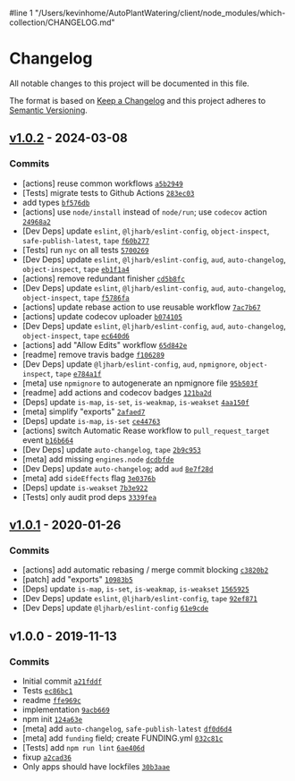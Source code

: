 #line 1 "/Users/kevinhome/AutoPlantWatering/client/node_modules/which-collection/CHANGELOG.md"
# Changelog

All notable changes to this project will be documented in this file.

The format is based on [Keep a Changelog](https://keepachangelog.com/en/1.0.0/)
and this project adheres to [Semantic Versioning](https://semver.org/spec/v2.0.0.html).

## [v1.0.2](https://github.com/inspect-js/which-collection/compare/v1.0.1...v1.0.2) - 2024-03-08

### Commits

- [actions] reuse common workflows [`a5b2949`](https://github.com/inspect-js/which-collection/commit/a5b294901933131cf753c260c0dccf15c1aeeadc)
- [Tests] migrate tests to Github Actions [`283ec03`](https://github.com/inspect-js/which-collection/commit/283ec03d70ad8fdc94b3d77c1b11de011617a04d)
- add types [`bf576db`](https://github.com/inspect-js/which-collection/commit/bf576db80dbc9bca1332622f0b6c4772706dca45)
- [actions] use `node/install` instead of `node/run`; use `codecov` action [`24968a2`](https://github.com/inspect-js/which-collection/commit/24968a2aa55109520e2ec0532343224e11a6e311)
- [Dev Deps] update `eslint`, `@ljharb/eslint-config`, `object-inspect`, `safe-publish-latest`, `tape` [`f60b277`](https://github.com/inspect-js/which-collection/commit/f60b27727206261a0359adb5588cba645eb56cf8)
- [Tests] run `nyc` on all tests [`5700269`](https://github.com/inspect-js/which-collection/commit/57002694f9b5f40078bd2777ecc934ece544a556)
- [Dev Deps] update `eslint`, `@ljharb/eslint-config`, `aud`, `auto-changelog`, `object-inspect`, `tape` [`eb1f1a4`](https://github.com/inspect-js/which-collection/commit/eb1f1a468f53bcbed6ddf7459f0811a0f5ea37a7)
- [actions] remove redundant finisher [`cd5b8fc`](https://github.com/inspect-js/which-collection/commit/cd5b8fcddb9d8ea9ea5132b88c50357e2409a277)
- [Dev Deps] update `eslint`, `@ljharb/eslint-config`, `aud`, `auto-changelog`, `object-inspect`, `tape` [`f5786fa`](https://github.com/inspect-js/which-collection/commit/f5786fa3189c884debfa4f160a1733a738acccec)
- [actions] update rebase action to use reusable workflow [`7ac7b67`](https://github.com/inspect-js/which-collection/commit/7ac7b6777797230ca105f9c1560e7b5fc3ba901f)
- [actions] update codecov uploader [`b074105`](https://github.com/inspect-js/which-collection/commit/b074105e5001df42a8889cd8cadaabd2a2fc276c)
- [Dev Deps] update `eslint`, `@ljharb/eslint-config`, `aud`, `auto-changelog`, `object-inspect`, `tape` [`ec640d6`](https://github.com/inspect-js/which-collection/commit/ec640d667a48428aec41e19769ae9490da8301e1)
- [actions] add "Allow Edits" workflow [`65d842e`](https://github.com/inspect-js/which-collection/commit/65d842ee9c09ed60370cf14a721b94f9a5de43cd)
- [readme] remove travis badge [`f106289`](https://github.com/inspect-js/which-collection/commit/f10628946ad70286f503497850f6dd2350311577)
- [Dev Deps] update `@ljharb/eslint-config`, `aud`, `npmignore`, `object-inspect`, `tape` [`e784a1f`](https://github.com/inspect-js/which-collection/commit/e784a1fe96f8bc3eb21350ec7a35c3cf24c66a35)
- [meta] use `npmignore` to autogenerate an npmignore file [`95b503f`](https://github.com/inspect-js/which-collection/commit/95b503fd95f30deca71415da97937a3620e24912)
- [readme] add actions and codecov badges [`121ba2d`](https://github.com/inspect-js/which-collection/commit/121ba2d320ecefd51e4af06cacae2f71dd51b59d)
- [Deps] update `is-map`, `is-set`, `is-weakmap`, `is-weakset` [`4aa150f`](https://github.com/inspect-js/which-collection/commit/4aa150fdad7b8c0728972d6b074cb43464681e97)
- [meta] simplify "exports" [`2afaed7`](https://github.com/inspect-js/which-collection/commit/2afaed7f8918aa87a380c333944db274670838ae)
- [Deps] update `is-map`, `is-set` [`ce44763`](https://github.com/inspect-js/which-collection/commit/ce447638a94303f0571b4c3d12389c20a61d7817)
- [actions] switch Automatic Rease workflow to `pull_request_target` event [`b16b664`](https://github.com/inspect-js/which-collection/commit/b16b6641301c3c9ef7df8000be13a69b8087474f)
- [Dev Deps] update `auto-changelog`, `tape` [`2b9c953`](https://github.com/inspect-js/which-collection/commit/2b9c953b469d7fd0e86d96b89f20ef0c424e4ba1)
- [meta] add missing `engines.node` [`dcdbfde`](https://github.com/inspect-js/which-collection/commit/dcdbfdecc9f77daf99735d1f5377d9f3894fead3)
- [Dev Deps] update `auto-changelog`; add `aud` [`8e7f28d`](https://github.com/inspect-js/which-collection/commit/8e7f28d82f6240b2eaf763c32a3ede53be6cdfe1)
- [meta] add `sideEffects` flag [`3e0376b`](https://github.com/inspect-js/which-collection/commit/3e0376b80d7a18b78fdc898a9a166e9ffc83eee3)
- [Deps] update `is-weakset` [`7b3e922`](https://github.com/inspect-js/which-collection/commit/7b3e922ca0f9f356c1cbf4701857d71b378eb7d7)
- [Tests] only audit prod deps [`3339fea`](https://github.com/inspect-js/which-collection/commit/3339fea827a7fdcf8db868bb52278a3186593d48)

## [v1.0.1](https://github.com/inspect-js/which-collection/compare/v1.0.0...v1.0.1) - 2020-01-26

### Commits

- [actions] add automatic rebasing / merge commit blocking [`c3820b2`](https://github.com/inspect-js/which-collection/commit/c3820b2e8c88548f2c7da4080b1d1b6b41be97a4)
- [patch] add "exports" [`10983b5`](https://github.com/inspect-js/which-collection/commit/10983b5fdcc453c64216c3d6aa3fb93340091818)
- [Deps] update `is-map`, `is-set`, `is-weakmap`, `is-weakset` [`1565925`](https://github.com/inspect-js/which-collection/commit/1565925705c4abfe88065b211d1d960791f7cd3c)
- [Dev Deps] update `eslint`, `@ljharb/eslint-config`, `tape` [`92ef871`](https://github.com/inspect-js/which-collection/commit/92ef871338395352f1bafc3156088361a3fd917a)
- [Dev Deps] update `@ljharb/eslint-config` [`61e9cde`](https://github.com/inspect-js/which-collection/commit/61e9cde1830ccc2b551dd6a1a873ae2cf27a74c7)

## v1.0.0 - 2019-11-13

### Commits

- Initial commit [`a21fddf`](https://github.com/inspect-js/which-collection/commit/a21fddffef3b2f21923e4d056295dd63661d8155)
- Tests [`ec86bc1`](https://github.com/inspect-js/which-collection/commit/ec86bc12f0516bd662c6e2966b36de2e1128a431)
- readme [`ffe969c`](https://github.com/inspect-js/which-collection/commit/ffe969cf4388d18e12c664cc51498bbdef08e565)
- implementation [`9acb669`](https://github.com/inspect-js/which-collection/commit/9acb6695e6a5e60f4c0b6de59eaf8b1f681d78e5)
- npm init [`124a63e`](https://github.com/inspect-js/which-collection/commit/124a63ee68a0015b47cbcc08b0d5598e553e7c9a)
- [meta] add `auto-changelog`, `safe-publish-latest` [`df0d6d4`](https://github.com/inspect-js/which-collection/commit/df0d6d4f1efbc4d9b327471b9c659bd487b25b49)
- [meta] add `funding` field; create FUNDING.yml [`032c81c`](https://github.com/inspect-js/which-collection/commit/032c81c826d68acd6242fa87fd6348db70135506)
- [Tests] add `npm run lint` [`6ae406d`](https://github.com/inspect-js/which-collection/commit/6ae406d9e459779abbdd90f48559552f740b05c9)
- fixup [`a2cad36`](https://github.com/inspect-js/which-collection/commit/a2cad363f12e30afe7619597187c5d4dc840a2a7)
- Only apps should have lockfiles [`30b3aae`](https://github.com/inspect-js/which-collection/commit/30b3aae37155f0786e4582501369f738b3282cd7)
